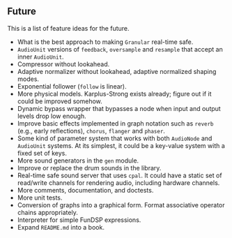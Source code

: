## Future

This is a list of feature ideas for the future.

- What is the best approach to making `Granular` real-time safe.
- `AudioUnit` versions of `feedback`, `oversample` and `resample` that accept an inner `AudioUnit`.
- Compressor without lookahead.
- Adaptive normalizer without lookahead, adaptive normalized shaping modes.
- Exponential follower (`follow` is linear).
- More physical models. Karplus-Strong exists already; figure out if it could be improved somehow.
- Dynamic bypass wrapper that bypasses a node when input and output levels drop low enough.
- Improve basic effects implemented in graph notation such as `reverb` (e.g., early reflections), `chorus`, `flanger` and `phaser`.
- Some kind of parameter system that works with both `AudioNode` and `AudioUnit` systems. At its simplest, it could be a key-value system with a fixed set of keys.
- More sound generators in the `gen` module.
- Improve or replace the drum sounds in the library.
- Real-time safe sound server that uses `cpal`. It could have a static set of read/write channels for rendering audio, including hardware channels.
- More comments, documentation, and doctests.
- More unit tests.
- Conversion of graphs into a graphical form. Format associative operator chains appropriately.
- Interpreter for simple FunDSP expressions.
- Expand `README.md` into a book.
